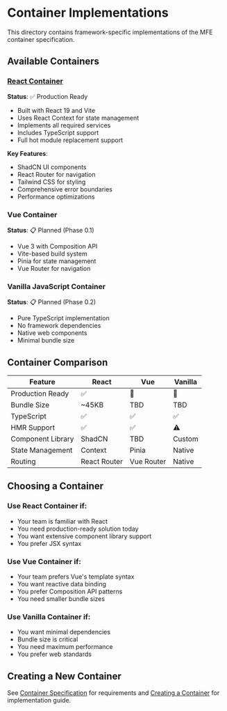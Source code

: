 # Container Implementations

This directory contains framework-specific implementations of the MFE container specification.

## Available Containers

### [React Container](./react/)

**Status**: ✅ Production Ready

- Built with React 19 and Vite
- Uses React Context for state management
- Implements all required services
- Includes TypeScript support
- Full hot module replacement support

**Key Features**:
- ShadCN UI components
- React Router for navigation
- Tailwind CSS for styling
- Comprehensive error boundaries
- Performance optimizations

### Vue Container

**Status**: 📋 Planned (Phase 0.1)

- Vue 3 with Composition API
- Vite-based build system
- Pinia for state management
- Vue Router for navigation

### Vanilla JavaScript Container

**Status**: 📋 Planned (Phase 0.2)

- Pure TypeScript implementation
- No framework dependencies
- Native web components
- Minimal bundle size

## Container Comparison

| Feature | React | Vue | Vanilla |
|---------|-------|-----|---------|
| Production Ready | ✅ | 🚧 | 🚧 |
| Bundle Size | ~45KB | TBD | TBD |
| TypeScript | ✅ | ✅ | ✅ |
| HMR Support | ✅ | ✅ | ⚠️ |
| Component Library | ShadCN | TBD | Custom |
| State Management | Context | Pinia | Native |
| Routing | React Router | Vue Router | Native |

## Choosing a Container

### Use React Container if:
- Your team is familiar with React
- You need production-ready solution today
- You want extensive component library support
- You prefer JSX syntax

### Use Vue Container if:
- Your team prefers Vue's template syntax
- You want reactive data binding
- You prefer Composition API patterns
- You need smaller bundle sizes

### Use Vanilla Container if:
- You want minimal dependencies
- Bundle size is critical
- You need maximum performance
- You prefer web standards

## Creating a New Container

See [Container Specification](../container-spec/) for requirements and [Creating a Container](../container-spec/creating-containers.md) for implementation guide.
